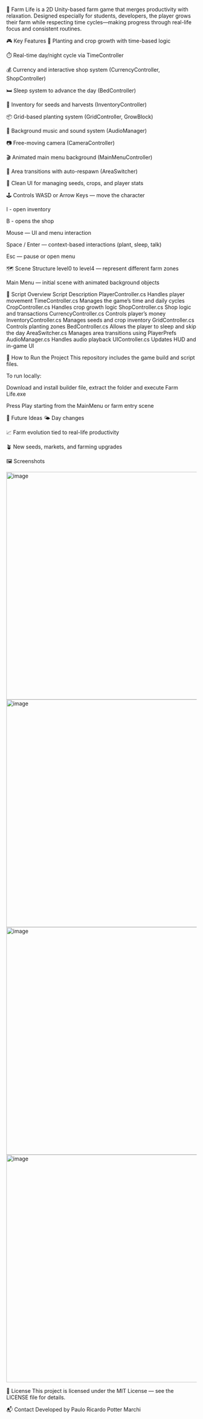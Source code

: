 🌱 Farm Life
 is a 2D Unity-based farm game that merges productivity with relaxation. Designed especially for students, developers, the player grows their farm while respecting time cycles—making progress through real-life focus and consistent routines.

🎮 Key Features
🌾 Planting and crop growth with time-based logic

⏱️ Real-time day/night cycle via TimeController

💰 Currency and interactive shop system (CurrencyController, ShopController)

🛏️ Sleep system to advance the day (BedController)

🧺 Inventory for seeds and harvests (InventoryController)

📦 Grid-based planting system (GridController, GrowBlock)

🎵 Background music and sound system (AudioManager)

📷 Free-moving camera (CameraController)

🎬 Animated main menu background (MainMenuController)

🚪 Area transitions with auto-respawn (AreaSwitcher)

🌽 Clean UI for managing seeds, crops, and player stats

🕹️ Controls
WASD or Arrow Keys — move the character

I - open inventory 

B - opens the shop

Mouse — UI and menu interaction

Space / Enter — context-based interactions (plant, sleep, talk)

Esc — pause or open menu

🗺️ Scene Structure
level0 to level4 — represent different farm zones

Main Menu — initial scene with animated background objects

🧩 Script Overview
Script	Description
PlayerController.cs	Handles player movement
TimeController.cs	Manages the game’s time and daily cycles
CropController.cs	Handles crop growth logic
ShopController.cs	Shop logic and transactions
CurrencyController.cs	Controls player’s money
InventoryController.cs	Manages seeds and crop inventory
GridController.cs	Controls planting zones
BedController.cs	Allows the player to sleep and skip the day
AreaSwitcher.cs	Manages area transitions using PlayerPrefs
AudioManager.cs	Handles audio playback
UIController.cs	Updates HUD and in-game UI

🚀 How to Run the Project
This repository includes the game build and script files. 

To run locally:

Download and install builder file, extract the folder and execute Farm Life.exe

Press Play starting from the MainMenu or farm entry scene

📌 Future Ideas
🌤️ Day changes

📈 Farm evolution tied to real-life productivity

🪴 New seeds, markets, and farming upgrades

🖼️ Screenshots

<img width="600" height="600" alt="image" src="https://github.com/user-attachments/assets/de30b14f-8b27-42ed-808d-95c98f0091e0" />

<img width="600" height="600" alt="image" src="https://github.com/user-attachments/assets/09afd9f3-82e4-461b-8331-3d361dbe7945" />

<img width="600" height="600" alt="image" src="https://github.com/user-attachments/assets/33f7e6af-a87b-4498-b5e9-bdeca2e66d6c" />

<img width="600" height="600" alt="image" src="https://github.com/user-attachments/assets/c7f7da66-3c74-4fc1-8e0e-a8ccdc2f1aa0" />



📄 License
This project is licensed under the MIT License — see the LICENSE file for details.

📬 Contact
Developed by Paulo Ricardo Potter Marchi

